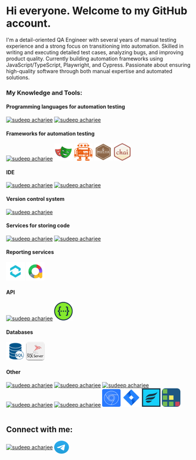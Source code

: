 # Hi everyone. Welcome to my GitHub account.
I'm a detail-oriented QA Engineer with several years of manual testing experience and a strong focus on transitioning into automation. Skilled in writing and executing detailed test cases, analyzing bugs, and improving product quality. Currently building automation frameworks using JavaScript/TypeScript, Playwright, and Cypress. Passionate about ensuring high-quality software through both manual expertise and automated solutions.

<h3 align="left">My Knowledge and Tools:</h3>

<h4 align="left">Programming languages for automation testing</h4>
<a href="https://www.typescriptlang.org/" target="blank"><img src="https://skillicons.dev/icons?i=ts&theme=dark&perline=10" alt="sudeep acharjee" title="TypeScript"/></a>
<a href="https://www.javascript.com/" target="blank"><img src="https://skillicons.dev/icons?i=js&theme=dark&perline=10" alt="sudeep acharjee" title="JavaScript"/></a>

<h4 align="left">Frameworks for automation testing</h4>
<a href="https://www.cypress.io/" target="blank"><img src="https://skillicons.dev/icons?i=cypress&theme=dark&perline=10" alt="sudeep acharjee" title="Cypress"/></a>
  <a href="https://playwright.dev/" target="blank"><img src="https://github.com/vladyslav-kocherhin/Vladyslav-Kocherhin/blob/main/playwright.png" title="Playwright" alt="sudeep acharjee" height="46" width="50" /></a>
  <a href="https://webdriver.io/" target="blank"><img src="https://github.com/vladyslav-kocherhin/Vladyslav-Kocherhin/blob/main/WebdriverIO.png" title="WebdriverIO" alt="sudeep acharjee" height="47" width="50" /></a>
  <a href="https://mochajs.org/" target="blank"><img src="https://github.com/vladyslav-kocherhin/Vladyslav-Kocherhin/blob/main/Mocha_logo.svg.png" title="Mocha" alt="sudeep acharjee" height="47" width="50" /></a>
  <a href="https://www.chaijs.com/" target="blank"><img src="https://github.com/vladyslav-kocherhin/Vladyslav-Kocherhin/blob/main/chai.png" title="Chai" alt="sudeep acharjee" height="47" width="45" /></a>

<h4 align="left">IDE</h4>
<a href="https://code.visualstudio.com/" target="blank"><img src="https://skillicons.dev/icons?i=vscode&theme=dark&perline=10" alt="sudeep acharjee" title="VS Code"/></a>
<a href="https://www.jetbrains.com/ru-ru/webstorm/" target="blank"><img src="https://skillicons.dev/icons?i=webstorm&theme=dark&perline=10" alt="sudeep acharjee" title="WebStorm"/></a>

<h4 align="left">Version control system</h4>
<a href="https://git-scm.com/" target="blank"><img src="https://skillicons.dev/icons?i=git&theme=dark&perline=10" alt="sudeep acharjee" title="Git"/></a>

<h4 align="left">Services for storing code</h4>
<a href="https://github.com/" target="blank"><img src="https://skillicons.dev/icons?i=github" alt="sudeep acharjee" title="GitHub"/></a>
<a href="https://about.gitlab.com/" target="blank"><img src="https://skillicons.dev/icons?i=gitlab" alt="sudeep acharjee" title="GitLab"/></a>

<h4 align="left">Reporting services </h4>
<a href="https://reportportal.io/" target="blank"><img src="https://github.com/vladyslav-kocherhin/Vladyslav-Kocherhin/blob/main/report-portal.png" alt="sudeep acharjee" title="ReportPortal" height="50" width="50" /></a>
<a href="https://allurereport.org/" target="blank"><img src="https://github.com/vladyslav-kocherhin/Vladyslav-Kocherhin/blob/main/allure.png" alt="sudeep acharjee" title="Allure" height="50" width="50" /></a>

<h4 align="left">API</h4>
<a href="https://www.postman.com/" target="blank"><img src="https://skillicons.dev/icons?i=postman&theme=dark&perline=10" alt="sudeep acharjee" title="Postman" height="50" width="50" /></a>
<a href="https://swagger.io/" target="blank"><img src="https://github.com/vladyslav-kocherhin/Vladyslav-Kocherhin/blob/main/Swagger-photoaidcom-cropped.png" title="Swagger" alt="sudeep acharjee" height="50" width="50" /></a>

<h4 align="left">Databases</h4>
<a href="" target="blank"><img src="https://github.com/vladyslav-kocherhin/Vladyslav-Kocherhin/blob/main/sql.png" alt="sudeep acharjee" title="Postman" height="50" width="50"></a> 
<a href="https://www.microsoft.com/uk-ua/sql-server/" target="blank"><img src="https://github.com/vladyslav-kocherhin/Vladyslav-Kocherhin/blob/main/sql-server.png" alt="sudeep acharjee" title="Microsoft SQL Server" height="50" width="50"></a>

<h4 align="left">Other</h4>
<a href="https://html.spec.whatwg.org/multipage/" target="blank"><img src="https://skillicons.dev/icons?i=html&theme=dark&perline=10" alt="sudeep acharjee" title="HTML"/></a>
<a href="https://www.w3.org/Style/CSS/" target="blank"><img src="https://skillicons.dev/icons?i=css&theme=dark&perline=10" alt="sudeep acharjee" title="CSS"/></a>
<a href="https://www.gnu.org/software/bash/" target="blank"><img src="https://skillicons.dev/icons?i=bash&theme=dark&perline=10" alt="sudeep acharjee" title="Bash"/></a>
<a href="https://www.npmjs.com/" target="blank"><img src="https://skillicons.dev/icons?i=npm&theme=dark&perline=10" alt="sudeep acharjee" title="NPM"/></a>
<a href="" target="blank"><img src="https://skillicons.dev/icons?i=linux&theme=dark&perline=10" alt="sudeep acharjee" title="Linux Terminal"/></a>
<a href="https://developer.chrome.com/docs/devtools" target="blank"><img src="https://github.com/vladyslav-kocherhin/Vladyslav-Kocherhin/blob/main/Chrome%20DevTools.png" alt="sudeep acharjee" title="Chrome DevTools" height="48" width="50"/></a>
<a href="https://www.atlassian.com/software/jira" target="blank"><img src="https://github.com/vladyslav-kocherhin/Vladyslav-Kocherhin/blob/main/jira.png" alt="sudeep acharjee" title="Jira" height="50" width="50"/></a>
<a href="https://www.atlassian.com/devops/testing-tutorials/jira-zephyr-scale-testing" target="blank"><img src="https://github.com/vladyslav-kocherhin/Vladyslav-Kocherhin/blob/main/Zephyr.png" alt="sudeep acharjee" title="Zephyr" height="50" width="50"/></a>
<a href="https://www.testrail.com/" target="blank"><img src="https://github.com/vladyslav-kocherhin/Vladyslav-Kocherhin/blob/main/test-rail.png" alt="sudeep acharjee" title="TestRail" height="50" width="50"/></a>

<br/>
<br/>

<h2 align="left">Connect with me:</h2>
<p align="left">
<a href="https://linkedin.com/in/kocherhin/" target="blank"><img align="center" src="https://raw.githubusercontent.com/rahuldkjain/github-profile-readme-generator/master/src/images/icons/Social/linked-in-alt.svg" alt="sudeep acharjee" title="https://www.linkedin.com/in/kocherhin/" height="35" width="40" /></a>
<a href="https://t.me/vladyslavk0" target="blank"><img align="center" src="https://github.com/vladyslav-kocherhin/Vladyslav-Kocherhin/blob/main/Telegram_2019_Logo.svg" alt="sudeep acharjee" title="https://t.me/vladyslavk0" height="35" width="40" /></a>
</p>

